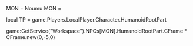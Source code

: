 MON = Noumu
MON = 


local TP = game.Players.LocalPlayer.Character.HumanoidRootPart






game:GetService("Workspace").NPCs[MON].HumanoidRootPart.CFrame * CFrame.new(0,-5,0)
